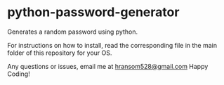 # python-password-generator
Generates a random password using python.

For instructions on how to install, read the corresponding file in the main folder of this repository for your OS.

Any questions or issues, email me at hransom528@gmail.com
Happy Coding! 
